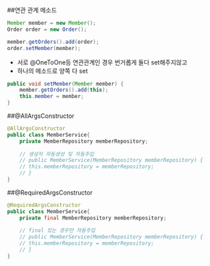  ##연관 관계 메소드
 ```java
Member member = new Member();
Order order = new Order();

member.getOrders().add(order);
order.setMember(member);

```
- 서로 @OneToOne등 연관관계인 경우 번거롭게 둘다 set해주지않고
- 하나의 메소드로 양쪽 다 set

```java
public void setMember(Member member) {
    member.getOrders().add(this);
    this.member = member;
}
```

##@AllArgsConstructor
```java
@AllArgsConstructor
public class MemberService{
    private MemberRepository memberRepository;
    
    // 생성자 자동생성 및 자동주입
    // public MemberService(MemberRepository memberRepository) {
    // this.memberRepository = memberRepository;
    // }
}
```

##@RequiredArgsConstructor
```java
@RequiredArgsConstructor
public class MemberService{
    private final MemberRepository memberRepository;
    
    // final 있는 경우만 자동주입
    // public MemberService(MemberRepository memberRepository) {
    // this.memberRepository = memberRepository;
    // }
}
```